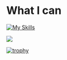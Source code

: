 # What I can
[![My Skills](https://skillicons.dev/icons?i=react,cpp,python)](https://skillicons.dev)

![](http://github-profile-summary-cards.vercel.app/api/cards/repos-per-language?username=Sakana-2&theme=dracula)

[![trophy](https://github-profile-trophy.vercel.app/?username=Sakana-2&theme=onedark)](https://github.com/ryo-ma/github-profile-trophy)

